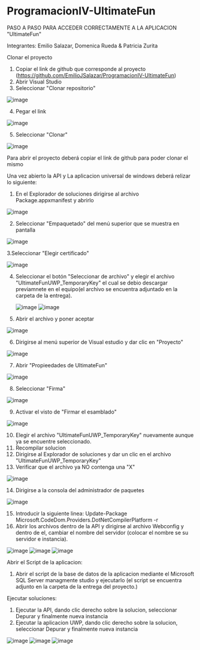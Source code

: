 # ProgramacionIV-UltimateFun
PASO A PASO PARA ACCEDER CORRECTAMENTE A LA APLICACION "UltimateFun"

Integrantes: Emilio Salazar, Domenica Rueda & Patricia Zurita

Clonar el proyecto 

  1. Copiar el link de github que corresponde al proyecto (https://github.com/EmilioJSalazar/ProgramacionIV-UltimateFun)
  2. Abrir Visual Studio
  3. Seleccionar "Clonar repositorio"



  ![image](https://user-images.githubusercontent.com/62667937/147863026-6921142e-c050-4830-9c50-51ba600dd50a.png)
  
  4. Pegar el link


  
  ![image](https://user-images.githubusercontent.com/62667937/147863050-5d1cbb4d-9021-472d-a093-e9fbd38472ed.png)
  
  5. Seleccionar "Clonar"

  ![image](https://user-images.githubusercontent.com/62667937/147863054-91a71418-c23c-4198-9b80-803400f6ee95.png)


Para abrir el proyecto deberá copiar el link de github para poder clonar el mismo


Una vez abierto la API y La aplicacion universal de windows deberá relizar lo siguiente:

  1. En el Explorador de soluciones dirigirse al archivo Package.appxmanifest y abrirlo
  
  ![image](https://user-images.githubusercontent.com/62667937/147863086-fa544799-d67c-4e5c-b517-d3f1a673a7b1.png)

  
  2. Seleccionar "Empaquetado" del menú superior que se muestra en pantalla
  
  ![image](https://user-images.githubusercontent.com/62667937/147863098-7dd00dd4-36e9-4a67-acaa-5531ab86659e.png)

  
  3.Seleccionar "Elegir certificado"
  
  ![image](https://user-images.githubusercontent.com/62667937/147863122-2822a653-8237-4910-8fb1-20cc08033aec.png)

  
  4. Seleccionar el botón "Seleccionar de archivo" y elegir el archivo "UltimateFunUWP_TemporaryKey"
     el cual se debio descargar previamnete en el equipo(el archivo se encuentra adjuntado en la 
     carpeta de la entrega).
     
     ![image](https://user-images.githubusercontent.com/62667937/147863126-e686629d-ed2b-4e4b-b3c4-35b40f45cb1a.png)
     ![image](https://user-images.githubusercontent.com/62667937/147863128-bcc7a6c6-b13d-4277-8fde-31cb9fe1197a.png)

     
  5. Abrir el archivo y poner aceptar
  
  ![image](https://user-images.githubusercontent.com/62667937/147863131-5177dea2-0117-464f-8fc2-791af0b74473.png)

  
  6. Dirigirse al menú superior de Visual estudio y dar clic en "Proyecto"
  
  ![image](https://user-images.githubusercontent.com/62667937/147863145-fe5b632d-edfd-4153-8d29-530905e43d6b.png)

  
  7. Abrir "Propieedades de UltimateFun"
  
  ![image](https://user-images.githubusercontent.com/62667937/147863180-96e33bf8-1cc5-4cb7-9fb0-50a98d457724.png)

  
  8. Seleccionar "Firma"
  
  ![image](https://user-images.githubusercontent.com/62667937/147863197-51cbe1de-bf95-4191-92a5-089d01077fdd.png)

  
  9. Activar el visto de "Firmar el esamblado"
  
  ![image](https://user-images.githubusercontent.com/62667937/147863199-8489c780-f745-4b9b-a01b-3abe12c91576.png)

  
  10. Elegir el archivo "UltimateFunUWP_TemporaryKey" nuevamente aunque ya se encuentre seleccionado.
  11. Recompilar solucion 
  12. Dirigirse al Explorador de soluciones  y dar un clic en el archivo "UltimateFunUWP_TemporaryKey"
  13. Verificar que el archivo ya NO contenga una "X"
  
  ![image](https://user-images.githubusercontent.com/62667937/147863213-9e24bcb1-60a0-4d02-8336-d7afac42fdff.png)

  
  14. Dirigirse a la consola del administrador de paquetes
  
  ![image](https://user-images.githubusercontent.com/62667937/147863232-f6de5746-80d6-47a1-9a54-57cbfd8995f7.png)

  
  15. Introducir la siguiente linea: Update-Package Microsoft.CodeDom.Providers.DotNetCompilerPlatform -r
  16. Abrir los archivos dentro de la API y dirigirse al archivo Webconfig y dentro de el, cambiar el nombre
      del servidor (colocar el nombre se su servidor e instancia).
      
  ![image](https://user-images.githubusercontent.com/62667937/147863251-05714edc-5792-4447-b064-bd8803c02de3.png)
  ![image](https://user-images.githubusercontent.com/62667937/147863255-f16e465e-3c01-41a9-a691-c5ee41f9ad29.png)
  ![image](https://user-images.githubusercontent.com/62667937/147863257-964fb445-d045-4c55-9a1c-ed5f1ab36d3e.png)


Abrir el Script de la aplicacion:
   
  1. Abrir el script de la base de datos de la aplicacion mediante el Microsoft SQL Server managmente studio y 
     ejecutarlo (el script se encuentra adjunto en la carpeta de la entrega del proyecto.)

Ejecutar soluciones:


 1. Ejecutar la API, dando clic derecho sobre la solucion, seleccionar Depurar y finalmente nueva instancia 
 2. Ejecutar la aplicacion UWP, dando clic derecho sobre la solucion, seleccionar Depurar y finalmente nueva instancia 
 
 
 ![image](https://user-images.githubusercontent.com/62667937/147863290-f614b3a5-c298-4fe3-b1f0-3aec3db66960.png)
 ![image](https://user-images.githubusercontent.com/62667937/147863294-c3a65f10-48c1-492e-97c0-373822507d62.png)
 ![image](https://user-images.githubusercontent.com/62667937/147863295-8b392e2f-4412-40a9-ba56-59d658d39aa5.png)


